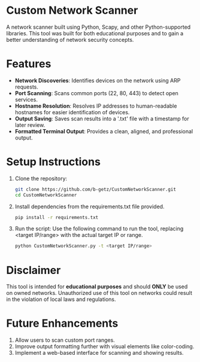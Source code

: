 # Custom Network Scanner
A network scanner built using Python, Scapy, and other Python-supported libraries. This tool was built for both educational
purposes and to gain a better understanding of network security concepts.

# Features
- **Network Discoveries**: Identifies devices on the network using ARP requests.
- **Port Scanning**: Scans common ports (22, 80, 443) to detect open services.
- **Hostname Resolution**: Resolves IP addresses to human-readable hostnames for easier identification of devices.
- **Output Saving**: Saves scan results into a '.txt' file with a timestamp for later review.
- **Formatted Terminal Output**: Provides a clean, aligned, and professional output.

# Setup Instructions

1. Clone the repository:
   ```bash
   git clone https://github.com/b-getz/CustomNetworkScanner.git
   cd CustomNetworkScanner
3. Install dependencies from the requirements.txt file provided.
   ```bash
   pip install -r requirements.txt
4. Run the script:
   Use the following command to run the tool, replacing <target IP/range> with the actual target IP or range.
   ```bash
   python CustomNetworkScanner.py -t <target IP/range>
   
# Disclaimer
This tool is intended for **educational purposes** and should **ONLY** be used on owned networks. Unauthorized use of this tool
on networks could result in the violation of local laws and regulations.

# Future Enhancements
1. Allow users to scan custom port ranges.
2. Improve output formatting further with visual elements like color-coding.
3. Implement a web-based interface for scanning and showing results.
